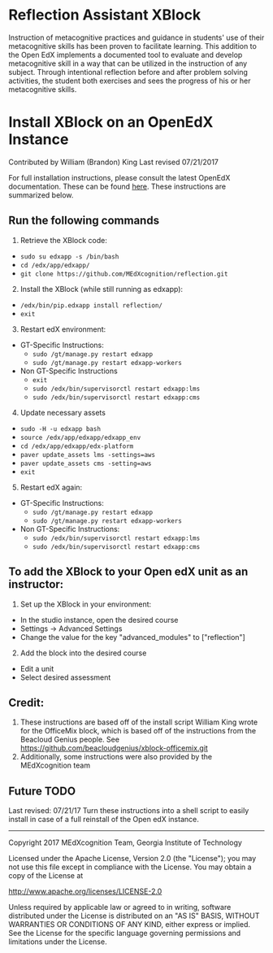Reflection Assistant XBlock
===========================

Instruction of metacognitive practices and guidance in students' use of their metacognitive skills has been proven to facilitate learning. This addition to the Open EdX implements a documented tool to evaluate and develop metacognitive skill in a way that can be utilized in the instruction of any subject. Through intentional reflection before and after problem solving activities, the student both exercises and sees the progress of his or her metacognitive skills.

# Install XBlock on an OpenEdX Instance

Contributed by William (Brandon) King
Last revised 07/21/2017

For full installation instructions, please consult the latest OpenEdX documentation. These can be found [here](edx.readthedocs.io/projects/edx-developer-guide/en/latest/extending_platform/xblocks.html#deploying-your-xblock). These instructions are summarized below.

## Run the following commands

1. Retrieve the XBlock code:
* ```sudo su edxapp -s /bin/bash```
* ```cd /edx/app/edxapp/```
* ```git clone https://github.com/MEdXcognition/reflection.git```
2. Install the XBlock (while still running as edxapp):
* ```/edx/bin/pip.edxapp install reflection/```
* ```exit```

3. Restart edX environment:
* GT-Specific Instructions:
  * ```sudo /gt/manage.py restart edxapp```
  * ```sudo /gt/manage.py restart edxapp-workers```
* Non GT-Specific Instructions
  * ```exit```
  * ```sudo /edx/bin/supervisorctl restart edxapp:lms```
  * ```sudo /edx/bin/supervisorctl restart edxapp:cms```
4. Update necessary assets
* ```sudo -H -u edxapp bash```
* ```source /edx/app/edxapp/edxapp_env```
* ```cd /edx/app/edxapp/edx-platform```
* ```paver update_assets lms -settings=aws```
* ```paver update_assets cms -setting=aws```
* ```exit```

5. Restart edX again:
* GT-Specific Instructions:
  * ```sudo /gt/manage.py restart edxapp```
  * ```sudo /gt/manage.py restart edxapp-workers```
* Non GT-Specific Instructions:
  * ```sudo /edx/bin/supervisorctl restart edxapp:lms```
  * ```sudo /edx/bin/supervisorctl restart edxapp:cms``` 

## To add the XBlock to your Open edX unit as an instructor:
1. Set up the XBlock in your environment:
* In the studio instance, open the desired course
* Settings -> Advanced Settings
* Change the value for the key "advanced_modules" to ["reflection"]
2. Add the block into the desired course
* Edit a unit
* Select desired assessment

## Credit:
1. These instructions are based off of the install script William King wrote for the OfficeMix block, which is based off of the instructions from the Beacloud Genius people. See <https://github.com/beacloudgenius/xblock-officemix.git>
2. Additionally, some instructions were also provided by the MEdXcognition team

## Future TODO
Last revised: 07/21/17
Turn these instructions into a shell script to easily install in case of a full reinstall of the Open edX instance. 

---

Copyright 2017 MEdXcognition Team, Georgia Institute of Technology

Licensed under the Apache License, Version 2.0 (the "License");
you may not use this file except in compliance with the License.
You may obtain a copy of the License at

   http://www.apache.org/licenses/LICENSE-2.0

Unless required by applicable law or agreed to in writing, software
distributed under the License is distributed on an "AS IS" BASIS,
WITHOUT WARRANTIES OR CONDITIONS OF ANY KIND, either express or implied.
See the License for the specific language governing permissions and
limitations under the License.
